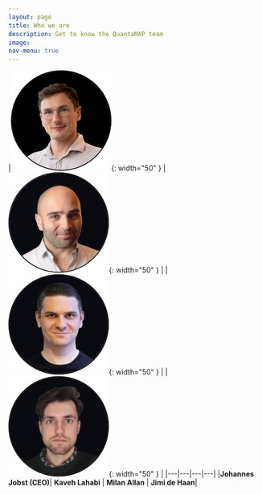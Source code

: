 ```yaml
---
layout: page
title: Who we are
description: Get to know the QuantaMAP team
image: 
nav-menu: true
---
```


|![Johannes Jobst (CEO)](/assets/images/Johannes-Jobst.png){: width="50" } | ![Kaveh Lahabi](/assets/images/Kaveh-Lahabi.png){: width="50" } | |![Milan Allan](/assets/images/Milan-Allan.png){: width="50" } | |![Jimi de Haan](/assets/images/Jimi-de-Haan.png){: width="50" } |
|---|---|---|---|
|**Johannes Jobst (CEO)**| **Kaveh Lahabi** | **Milan Allan** | **Jimi de Haan**|



